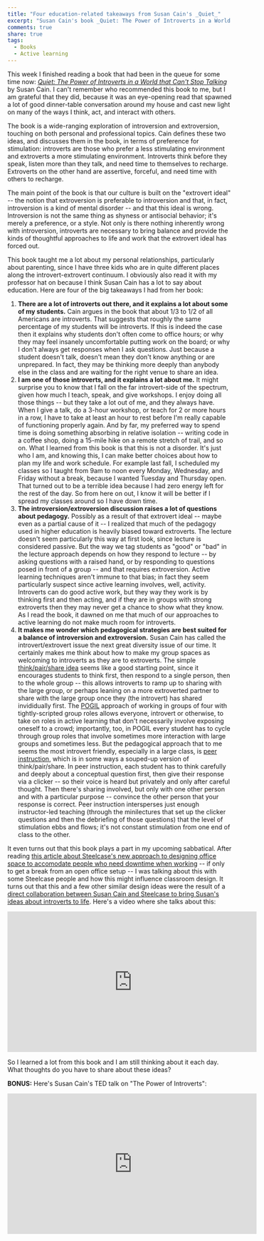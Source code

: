 ```yaml
---
title: "Four education-related takeaways from Susan Cain's _Quiet_" 
excerpt: "Susan Cain's book _Quiet: The Power of Introverts in a World that Can't Stop Talking_ was a great read with some interesting messages for teachers and learners."
comments: true
share: true
tags:
  - Books
  - Active learning
---
```

<!-- <img src="{{ site.url }}{{ site.baseurl }}/assets/images/2017-05-22/ " alt="" class="full”> -->

This week I finished reading a book that had been in the queue for some time now: [_Quiet: The Power of Introverts in a World that Can't Stop Talking_](https://www.amazon.com/dp/B004J4WNL2/ref=cm_sw_r_cp_dp_T2_tCxozbCZVWASN) by Susan Cain. I can't remember who recommended this book to me, but I am grateful that they did, because it was an eye-opening read that spawned a lot of good dinner-table conversation around my house and cast new light on many of the ways I think, act, and interact with others. 

The book is a wide-ranging exploration of introversion and extroversion, touching on both personal and professional topics. Cain defines these two ideas, and discusses them in the book, in terms of preference for stimulation: introverts are those who prefer a less stimulating environment and extroverts a more stimulating environment. Introverts think before they speak, listen more than they talk, and need time to themselves to recharge. Extroverts on the other hand are assertive, forceful, and need time with others to recharge. 

The main point of the book is that our culture is built on the "extrovert ideal" -- the notion that extroversion is preferable to introversion and that, in fact, introversion is a kind of mental disorder -- and that this ideal is wrong. Introversion is not the same thing as shyness or antisocial behavior; it's merely a preference, or a style. Not only is there nothing inherently wrong with introversion, introverts are necessary to bring balance and provide the kinds of thoughtful approaches to life and work that the extrovert ideal has forced out. 

This book taught me a lot about my personal relationships, particularly about parenting, since I have three kids who are in quite different places along the introvert-extrovert continuum. I obviously also read it with my professor hat on because I think Susan Cain has a lot to say about education. Here are four of the big takeaways I had from her book:

1. __There are a lot of introverts out there, and it explains a lot about some of my students.__ Cain argues in the book that about 1/3 to 1/2 of all Americans are introverts. That suggests that roughly the same percentage of my students will be introverts. If this is indeed the case then it explains why students don't often come to office hours; or why they may feel insanely uncomfortable putting work on the board; or why I don't always get responses when I ask questions. Just because a student doesn't talk, doesn't mean they don't know anything or are unprepared. In fact, they may be thinking more deeply than anybody else in the class and are waiting for the right venue to share an idea. 
2. __I am one of those introverts, and it explains a lot about me.__ It might surprise you to know that I fall on the far introvert-side of the spectrum, given how much I teach, speak, and give workshops. I enjoy doing all those things -- but they take a lot out of me, and they always have. When I give a talk, do a 3-hour workshop, or teach for 2 or more hours in a row, I have to take at least an hour to rest before I'm really capable of functioning properly again. And by far, my preferred way to spend time is doing something absorbing in relative isolation -- writing code in a coffee shop, doing a 15-mile hike on a remote stretch of trail, and so on. What I learned from this book is that this is not a disorder. It's just who I am, and knowing this, I can make better choices about how to plan my life and work schedule. For example last fall, I scheduled my classes so I taught from 9am to noon every Monday, Wednesday, and Friday without a break, because I wanted Tuesday and Thursday open. That turned out to be a terrible idea because I had zero energy left for the rest of the day. So from here on out, I know it will be better if I spread my classes around so I have down time. 
3. __The introversion/extroversion discussion raises a lot of questions about pedagogy.__ Possibly as a result of that extrovert ideal -- maybe even as a partial cause of it -- I realized that much of the pedagogy used in higher education is heavily biased toward extroverts. The lecture doesn't seem particularly this way at first look, since lecture is considered passive. But the way we tag students as "good" or "bad" in the lecture approach depends on how they respond to lecture -- by asking questions with a raised hand, or by responding to questions posed in front of a group -- and that requires extroversion. Active learning techniques aren't immune to that bias; in fact they seem particularly suspect since active learning involves, well, activity. Introverts can do good active work, but they way they work is by thinking first and then acting, and if they are in groups with strong extroverts then they may never get a chance to show what they know. As I read the book, it dawned on me that much of our approaches to active learning do not make much room for introverts. 
4. __It makes me wonder which pedagogical strategies are best suited for a balance of introversion and extroversion.__ Susan Cain has called the introvert/extrovert issue the next great diversity issue of our time. It certainly makes me think about how to make my group spaces as welcoming to introverts as they are to extroverts. The simple [think/pair/share idea](http://www.readwritethink.org/professional-development/strategy-guides/using-think-pair-share-30626.html) seems like a good starting point, since it encourages students to think first, then respond to a single person, then to the whole group -- this allows introverts to ramp up to sharing with the large group, or perhaps leaning on a more extroverted partner to share with the large group once they (the introvert) has shared invididually first. The [POGIL](https://pogil.org/) approach of working in groups of four with tightly-scripted group roles allows everyone, introvert or otherwise, to take on roles in active learning that don't necessarily involve exposing oneself to a crowd; importantly, too, in POGIL every student has to cycle through group roles that involve sometimes more interaction with large groups and sometimes less. But the pedagogical approach that to me seems the most introvert friendly, especially in a large class, is [peer instruction](https://en.wikipedia.org/wiki/Peer_instruction), which is in some ways a souped-up version of think/pair/share. In peer instruction, each student has to think carefully and deeply about a conceptual question first, then give their response via a clicker -- so their voice is heard but privately and only after careful thought. Then there's sharing involved, but only with one other person and with a particular purpose -- convince the other person that your response is correct. Peer instruction intersperses just enough instructor-led teaching (through the minilectures that set up the clicker questions and then the debriefing of those questions) that the level of stimulation ebbs and flows; it's not constant stimulation from one end of class to the other. 

It even turns out that this book plays a part in my upcoming sabbatical. After reading [this article about Steelcase's new approach to designing office space to accomodate people who need downtime when working](https://www.engadget.com/2017/03/06/microsoft-steelcase-creative-spaces/) -- if only to get a break from an open office setup -- I was talking about this with some Steelcase people and how this might influence classroom design. It turns out that this and a few other similar design ideas were the result of a [direct collaboration between Susan Cain and Steelcase to bring Susan's ideas about introverts to life](https://www.steelcase.com/quiet-spaces/#design-principles). Here's a video where she talks about this: 

<iframe width="560" height="315" src="https://www.youtube.com/embed/0V2H0N2glDA" frameborder="0" allowfullscreen></iframe>

So I learned a lot from this book and I am still thinking about it each day. What thoughts do you have to share about these ideas? 

**BONUS:** Here's Susan Cain's TED talk on "The Power of Introverts": 

<iframe width="560" height="315" src="https://www.youtube.com/embed/c0KYU2j0TM4" frameborder="0" allowfullscreen></iframe>